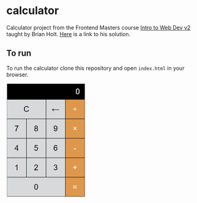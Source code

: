 # calculator
Calculator project from the Frontend Masters course [Intro to Web Dev v2](https://frontendmasters.com/courses/web-development-v2/) taught by Brian Holt. [Here](https://btholt.github.io/intro-to-web-dev-v2/js-project) is a link to his solution. 

## To run
To run the calculator clone this repository and open `index.html` in your browser. 

<img alt="Calculator" src="https://github.com/toltman/calculator/blob/master/calc.JPG?raw=true" height="300">

